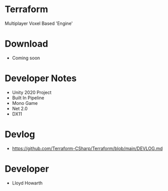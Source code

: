 # Terraform
Multiplayer Voxel Based 'Engine'


# Download
- Coming soon

# Developer Notes
- Unity 2020 Project
- Built In Pipeline
- Mono Game
- Net 2.0
- DX11

# Devlog
- https://github.com/Terraform-CSharp/Terraform/blob/main/DEVLOG.md

# Developer
- Lloyd Howarth
